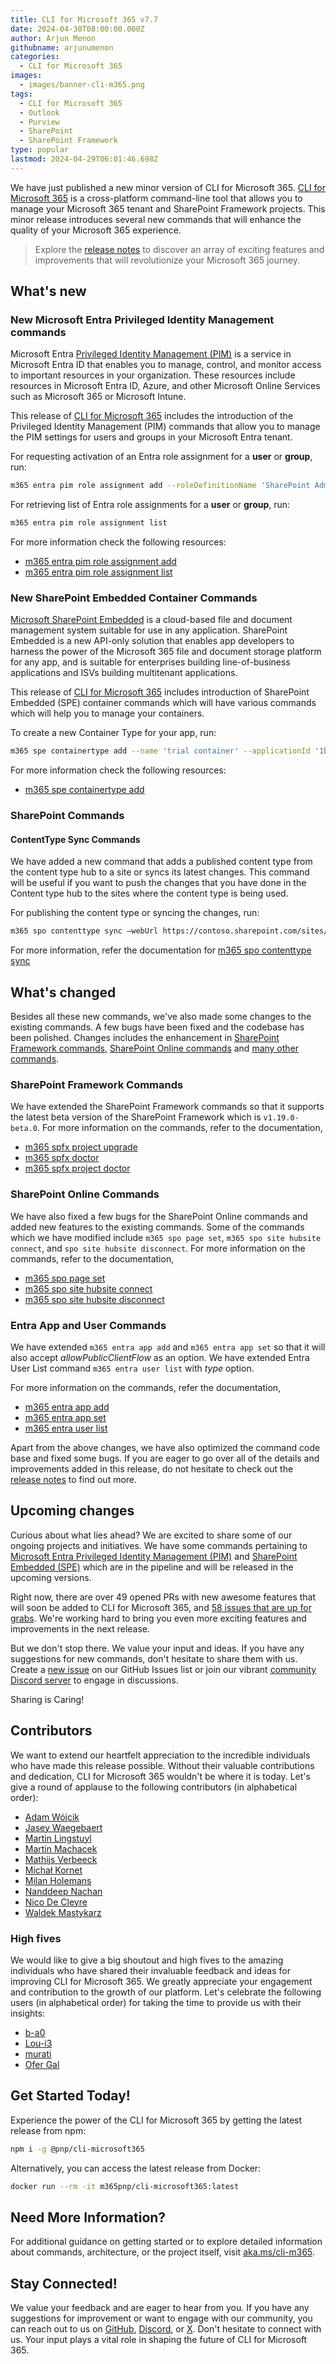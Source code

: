 ```yaml
---
title: CLI for Microsoft 365 v7.7
date: 2024-04-30T08:00:00.000Z
author: Arjun Menon
githubname: arjunumenon
categories:
  - CLI for Microsoft 365
images:
  - images/banner-cli-m365.png
tags:
  - CLI for Microsoft 365
  - Outlook
  - Purview
  - SharePoint
  - SharePoint Framework
type: popular
lastmod: 2024-04-29T06:01:46.698Z
---
```


We have just published a new minor version of CLI for Microsoft 365. [CLI for Microsoft 365](https://aka.ms/cli-m365) is a cross-platform command-line tool that allows you to manage your Microsoft 365 tenant and SharePoint Framework projects. This minor release introduces several new commands that will enhance the quality of your Microsoft 365 experience.

> Explore the [release notes](https://aka.ms/cli-m365/notes) to discover an array of exciting features and improvements that will revolutionize your Microsoft 365 journey. 
 
## What's new

### New Microsoft Entra Privileged Identity Management commands

Microsoft Entra [Privileged Identity Management (PIM)](https://learn.microsoft.com/entra/id-governance/privileged-identity-management/pim-configure) is a service in Microsoft Entra ID that enables you to manage, control, and monitor access to important resources in your organization. These resources include resources in Microsoft Entra ID, Azure, and other Microsoft Online Services such as Microsoft 365 or Microsoft Intune.

This release of [CLI for Microsoft 365](https://aka.ms/cli-m365) includes the introduction of the Privileged Identity Management (PIM) commands that allow you to manage the PIM settings for users and groups in your Microsoft Entra tenant.

For requesting activation of an Entra role assignment for a **user** or **group**, run:

```sh
m365 entra pim role assignment add --roleDefinitionName 'SharePoint Administrator'
```

For retrieving list of Entra role assignments for a **user** or **group**, run:

```sh
m365 entra pim role assignment list
```

For more information check the following resources:
- [m365 entra pim role assignment add](https://pnp.github.io/cli-microsoft365/cmd/entra/pim/pim-role-assignment-add)
- [m365 entra pim role assignment list](https://pnp.github.io/cli-microsoft365/cmd/entra/pim/pim-role-assignment-list)

### New SharePoint Embedded Container Commands

[Microsoft SharePoint Embedded](https://learn.microsoft.com/en-us/sharepoint/dev/embedded/overview) is a cloud-based file and document management system suitable for use in any application. SharePoint Embedded is a new API-only solution that enables app developers to harness the power of the Microsoft 365 file and document storage platform for any app, and is suitable for enterprises building line-of-business applications and ISVs building multitenant applications.

This release of [CLI for Microsoft 365](https://aka.ms/cli-m365) includes introduction of SharePoint Embedded (SPE) container commands which will have various commands which will help you to manage your containers.

To create a new Container Type for your app, run:

```sh
m365 spe containertype add --name 'trial container' --applicationId '1b3b8660-9a44-4a7c-9c02-657f3ff5d5ac' --trial
```

For more information check the following resources:
- [m365 spe containertype add](https://pnp.github.io/cli-microsoft365/cmd/spe/containertype/containertype-add/)

### SharePoint Commands

#### ContentType Sync Commands

We have added a new command that adds a published content type from the content type hub to a site or syncs its latest changes. This command will be useful if you want to push the changes that you have done in the Content type hub to the sites where the content type is being used.

For publishing the content type or syncing the changes, run:

```sh
m365 spo contenttype sync —webUrl https://contoso.sharepoint.com/sites/sales --id 0x01007926A45D687BA842B947286090B8F67D
```

For more information, refer the documentation for [m365 spo contenttype sync](https://pnp.github.io/cli-microsoft365/cmd/spo/contenttype/contenttype-sync/)

## What's changed

Besides all these new commands, we've also made some changes to the existing commands. A few bugs have been fixed and the codebase has been polished. Changes includes the enhancement in [SharePoint Framework commands](#sharepoint-framework-commands), [SharePoint Online commands](#sharepoint-online-commands) and [many other commands](#entra-app-and-user-commands).

### SharePoint Framework Commands

We have extended the SharePoint Framework commands so that it supports the latest beta version of the SharePoint Framework which is `v1.19.0-beta.0`. For more information on the commands, refer to the documentation,

- [m365 spfx project upgrade](https://pnp.github.io/cli-microsoft365/cmd/spfx/project/project-upgrade)
- [m365 spfx doctor](https://pnp.github.io/cli-microsoft365/cmd/spfx/spfx-doctor)
- [m365 spfx project doctor](https://pnp.github.io/cli-microsoft365/cmd/spfx/project/project-doctor)

### SharePoint Online Commands

We have also fixed a few bugs for the SharePoint Online commands and added new features to the existing commands. Some of the commands which we have modified include `m365 spo page set`, `m365 spo site hubsite connect`, and `spo site hubsite disconnect`. For more information on the commands, refer to the documentation,

- [m365 spo page set](https://pnp.github.io/cli-microsoft365/cmd/spo/page/page-set)
- [m365 spo site hubsite connect](https://pnp.github.io/cli-microsoft365/cmd/spo/site/site-hubsite-connect)
- [m365 spo site hubsite disconnect](https://pnp.github.io/cli-microsoft365/cmd/spo/site/site-hubsite-disconnect)

### Entra App and User Commands

We have extended `m365 entra app add` and `m365 entra app set` so that it will also accept *allowPublicClientFlow* as an option. We have extended Entra User List command `m365 entra user list` with *type* option.

For more information on the commands, refer the documentation,

- [m365 entra app add](https://pnp.github.io/cli-microsoft365/cmd/entra/app/app-add)
- [m365 entra app set](https://pnp.github.io/cli-microsoft365/cmd/entra/app/app-set)
- [m365 entra user list](https://pnp.github.io/cli-microsoft365/cmd/entra/user/user-list)


Apart from the above changes, we have also optimized the command code base and fixed some bugs. If you are eager to go over all of the details and improvements added in this release, do not hesitate to check out the [release notes](https://pnp.github.io/cli-microsoft365/about/release-notes/#v770) to find out more.

## Upcoming changes

Curious about what lies ahead? We are excited to share some of our ongoing projects and initiatives. We have some commands pertaining to [Microsoft Entra Privileged Identity Management (PIM)](https://learn.microsoft.com/en-us/entra/id-governance/privileged-identity-management/pim-configure) and [SharePoint Embedded (SPE)](https://learn.microsoft.com/en-us/sharepoint/dev/embedded/overview) which are in the pipeline and will be released in the upcoming versions.

Right now, there are over 49 opened PRs with new awesome features that will soon be added to CLI for Microsoft 365, and [58 issues that are up for grabs](https://github.com/pnp/cli-microsoft365/issues?q=is%3Aissue+is%3Aopen+label%3A%22help+wanted%22). We're working hard to bring you even more exciting features and improvements in the next release. 

But we don't stop there. We value your input and ideas. If you have any suggestions for new commands, don't hesitate to share them with us. Create a [new issue](https://github.com/pnp/cli-microsoft365/issues/new/choose) on our GitHub Issues list or join our vibrant [community Discord server](https://aka.ms/cli-m365/discord) to engage in discussions.

Sharing is Caring!

## Contributors

We want to extend our heartfelt appreciation to the incredible individuals who have made this release possible. Without their valuable contributions and dedication, CLI for Microsoft 365 wouldn't be where it is today. Let's give a round of applause to the following contributors (in alphabetical order):

- [Adam Wójcik](https://github.com/Adam-it)
- [Jasey Waegebaert](https://github.com/Jwaegebaert)
- [Martin Lingstuyl](https://github.com/martinlingstuyl)
- [Martin Machacek](https://github.com/MartinM85)
- [Mathijs Verbeeck](https://github.com/MathijsVerbeeck)
- [Michał Kornet](https://github.com/mkm17)
- [Milan Holemans](https://github.com/milanholemans)
- [Nanddeep Nachan](https://github.com/nanddeepn)
- [Nico De Cleyre](https://github.com/nicodecleyre)
- [Waldek Mastykarz](https://github.com/waldekmastykarz)

### High fives

We would like to give a big shoutout and high fives to the amazing individuals who have shared their invaluable feedback and ideas for improving CLI for Microsoft 365. We greatly appreciate your engagement and contribution to the growth of our platform. Let's celebrate the following users (in alphabetical order) for taking the time to provide us with their insights:

- [b-a0](https://github.com/b-a0)
- [Lou-i3](https://github.com/Lou-i3)
- [murati](https://github.com/murati)
- [Ofer Gal](https://github.com/Ofer-Gal)

## Get Started Today!

Experience the power of the CLI for Microsoft 365 by getting the latest release from npm:

```bash
npm i -g @pnp/cli-microsoft365
```

Alternatively, you can access the latest release from Docker:

```bash
docker run --rm -it m365pnp/cli-microsoft365:latest
```

## Need More Information?

For additional guidance on getting started or to explore detailed information about commands, architecture, or the project itself, visit [aka.ms/cli-m365](https://aka.ms/cli-m365).

## Stay Connected!

We value your feedback and are eager to hear from you. If you have any suggestions for improvement or want to engage with our community, you can reach out to us on [GitHub](https://github.com/pnp/cli-microsoft365/issues), [Discord](https://aka.ms/cli-m365/discord), or [X](https://x.com/climicrosoft365). Don't hesitate to connect with us. Your input plays a vital role in shaping the future of CLI for Microsoft 365.
